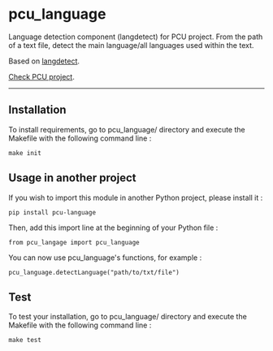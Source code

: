 # pcu_language
Language detection component (langdetect) for PCU project.
From the path of a text file, detect the main language/all languages used within the text.

Based on [langdetect][langdetect].

[Check PCU project][pcu].

[langdetect]:https://pypi.org/project/langdetect/
[pcu]: https://github.com/zevio/pcu_core

----

## Installation

To install requirements, go to pcu_language/ directory and execute the Makefile with the following command line :

`make init`

## Usage in another project

If you wish to import this module in another Python project, please install it :

`pip install pcu-language`

Then, add this import line at the beginning of your Python file :

`from pcu_langage import pcu_language`

You can now use pcu_language's functions, for example :

`pcu_language.detectLanguage("path/to/txt/file")`

## Test

To test your installation, go to pcu_language/ directory and execute the Makefile with the following command line : 

`make test`
